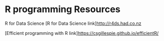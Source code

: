 # R programming Resources

R for Data Science
[R for Data Science link]http://r4ds.had.co.nz

[Efficient programming with R link]https://csgillespie.github.io/efficientR/
